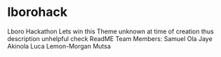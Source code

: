 # lborohack
Lboro Hackathon Lets win this Theme unknown at time of creation thus description unhelpful check ReadME
Team Members:
Samuel Ola
Jaye Akinola
Luca Lemon-Morgan
Mutsa
